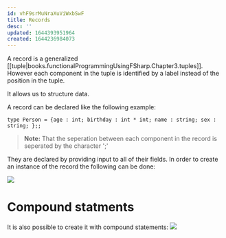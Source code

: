 ```yaml
---
id: vhF9srMuNraXuViWxbSwF
title: Records
desc: ''
updated: 1644393951964
created: 1644236984073
---
```

A record is a generalized [[tuple|books.functionalProgrammingUsingFSharp.Chapter3.tuples]]. However each component in the tuple is identified by a label instead of the position in the tuple. 

It allows us to structure data. 

A record can be declared like the following example:
```F#
type Person = {age : int; birthday : int * int; name : string; sex : string; };;
```
>**Note:** That the seperation between each component in the record is seperated by the character ';'

They are declared by providing input to all of their fields. 
In order to create an instance of the record the following can be done:

![](/assets/images/2022-02-09-09-03-44.png)

# Compound statments
It is also possible to create it with compound statements:
![](/assets/images/2022-02-09-09-05-47.png)
